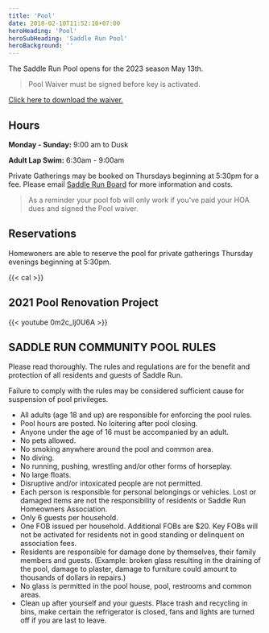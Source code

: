 ```yaml
---
title: 'Pool'
date: 2018-02-10T11:52:18+07:00
heroHeading: 'Pool'
heroSubHeading: 'Saddle Run Pool'
heroBackground: ''
---
```


The Saddle Run Pool opens for the 2023 season May 13th.

>Pool Waiver must be signed before key is activated.

[Click here to download the
waiver.](https://docs.google.com/document/d/1Fy921RECHPZib1h2O8XsAsqz-y1xdTQu/edit?usp=sharing&ouid=115726158870129633724&rtpof=true&sd=true)

## Hours

**Monday - Sunday:** 9:00 am to Dusk

**Adult Lap Swim:** 6:30am - 9:00am

Private Gatherings may be booked on Thursdays beginning at 5:30pm for a fee.
Please email [Saddle Run Board](mailto:pool@saddle.run) for more information and
costs.

> As a reminder your pool fob will only work if you've paid your HOA dues and
> signed the Pool waiver.

## Reservations

Homewoners are able to reserve the pool for private gatherings Thursday evenings
beginning at 5:30pm.

{{< cal >}}

## 2021 Pool Renovation Project

{{< youtube 0m2c_lj0U6A >}}

## SADDLE RUN COMMUNITY POOL RULES

Please read thoroughly. The rules and regulations are for the benefit and
protection of all residents and guests of Saddle Run.

Failure to comply with the rules may be considered sufficient cause for
suspension of pool privileges.

* All adults (age 18 and up) are responsible for enforcing the pool rules.
* Pool hours are posted. No loitering after pool closing.
* Anyone under the age of 16 must be accompanied by an adult.
* No pets allowed.
* No smoking anywhere around the pool and common area.
* No diving.
* No running, pushing, wrestling and/or other forms of horseplay.
* No large floats.
* Disruptive and/or intoxicated people are not permitted.
* Each person is responsible for personal belongings or vehicles. Lost or
  damaged items are not the responsibility of residents or Saddle Run Homeowners
  Association.
* Only 6 guests per household.
* One FOB issued per household. Additional FOBs are $20. Key FOBs will not be
  activated for residents not in good standing or delinquent on association
  fees.
* Residents are responsible for damage done by themselves, their family members
  and guests. (Example: broken glass resulting in the draining of the pool,
  damage to plaster, damage to furniture could amount to thousands of dollars in
  repairs.)
* No glass is permitted in the pool house, pool, restrooms and common areas.
* Clean up after yourself and your guests. Place trash and recycling in bins,
  make certain the refrigerator is closed, fans and lights are turned off if you
  are last to leave.

<!-- THE SADDLE RUN POOL MAY BE RENTED FOR PRIVATE PARTIES ON THURSDAY NIGHTS!
The pool will close to the general community at 5:00pm for private parties to begin at 5:30 pm and remain open for your party until dusk.  

  
Dates can be held by sending an email to the HOA board

The date will be reserved once your payment is received.  
Reservations are on a first come first serve basis.  Please note, there will be no reimbursements due to weather, but you can reschedule.

AVAILABLE THURSDAYS for 2021:


6/24/2021 - Open
7/1/2021 - Open
7/8/2021 - Open
7/15/2021 - Reserved (Moore)
7/22/2021 - Open
7/29/2021 - Open
8/5/2021 - Open
8/12/2021 - Open
8/19/2021 - Open
8/26/2021 - Reserved (Avery)
9/2/2021 - Open
9/9/2021 - Open
9/16/2021 - Open


The rental fee is $75, We ask that upon leaving the pool/pool house is in a clean condition and umbrellas down and tied.  Please make payments via check to SRHOA or PayPal to SADDLERUNNC@GMAIL.COM in the amount of $75.  NOTE:  If a service fee is incurred when using PayPal, this fee will be billed back to you.  PayPal fees are avoided by choosing "Sending to a friend" and using a bank account (not a credit card) when sending the money.

There is a $100 cleaning fee if the property is not neat and tidy for the following days guest.

Please remember there is no swimming after dark.
You must clean up after the party -->
